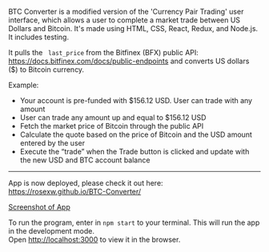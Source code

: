 BTC Converter is a modified version of the 'Currency Pair Trading' user interface, which allows a user to complete a market trade between US Dollars and Bitcoin. It's made using HTML, CSS, React, Redux, and Node.js. It includes testing.

It pulls the ` last_price` from the Bitfinex (BFX) public API: https://docs.bitfinex.com/docs/public-endpoints and converts US dollars ($) to Bitcoin currency. 

Example: 
- Your account is pre-funded with $156.12 USD. User can trade with any amount
- User can trade any amount up and equal to $156.12 USD
- Fetch the market price of Bitcoin through the public API
- Calculate the quote based on the price of Bitcoin and the USD amount entered by the
user
- Execute the “trade” when the Trade button is clicked and update with the new USD and
BTC account balance

----

App is now deployed, please check it out here: https://rosexw.github.io/BTC-Converter/

[Screenshot of App](screenshot.png)

To run the program, enter in `npm start` to your terminal. This will run the app in the development mode.<br>
Open [http://localhost:3000](http://localhost:3000) to view it in the browser.
